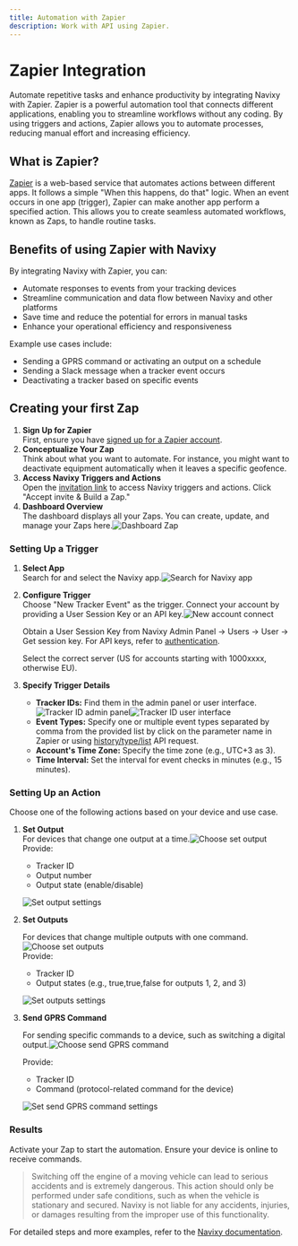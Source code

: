 ```yaml
---
title: Automation with Zapier
description: Work with API using Zapier.
---
```


# Zapier Integration

Automate repetitive tasks and enhance productivity by integrating Navixy with Zapier. Zapier is a powerful automation tool that connects different applications, enabling you to streamline workflows without any coding. By using triggers and actions, Zapier allows you to automate processes, reducing manual effort and increasing efficiency.

## What is Zapier?

[Zapier](https://zapier.com) is a web-based service that automates actions between different apps. It follows a simple "When this happens, do that" logic. When an event occurs in one app (trigger), Zapier can make another app perform a specified action. This allows you to create seamless automated workflows, known as Zaps, to handle routine tasks.

## Benefits of using Zapier with Navixy

By integrating Navixy with Zapier, you can:

* Automate responses to events from your tracking devices
* Streamline communication and data flow between Navixy and other platforms
* Save time and reduce the potential for errors in manual tasks
* Enhance your operational efficiency and responsiveness

Example use cases include:

* Sending a GPRS command or activating an output on a schedule
* Sending a Slack message when a tracker event occurs
* Deactivating a tracker based on specific events

## Creating your first Zap

1. **Sign Up for Zapier**\
   First, ensure you have [signed up for a Zapier account](https://zapier.com/sign-up/).
2. **Conceptualize Your Zap**\
   Think about what you want to automate. For instance, you might want to deactivate equipment automatically when it leaves a specific geofence.
3. **Access Navixy Triggers and Actions**\
   Open the [invitation link](https://zapier.com/developer/public-invite/150604/58a1e9e9182a0403e11abe7314614505/) to access Navixy triggers and actions. Click "Accept invite & Build a Zap."
4. **Dashboard Overview**\
   The dashboard displays all your Zaps. You can create, update, and manage your Zaps here.![Dashboard Zap](../assets/dashboardZap.png)

### Setting Up a Trigger

1. **Select App**\
   Search for and select the Navixy app.![Search for Navixy app](../assets/searchApp.png)
2.  **Configure Trigger**\
    Choose "New Tracker Event" as the trigger. Connect your account by providing a User Session Key or an API key.![New account connect](../assets/newAccountConnect.png)

    Obtain a User Session Key from Navixy Admin Panel -> Users -> User -> Get session key. For API keys, refer to [authentication](../../user-api/backend-api/getting-started/authentication.md).

    Select the correct server (US for accounts starting with 1000xxxx, otherwise EU).
3. **Specify Trigger Details**
   * **Tracker IDs:** Find them in the admin panel or user interface.![Tracker ID admin panel](../assets/trackerIDPanel.png)![Tracker ID user interface](../assets/trackerIDUI.png)
   * **Event Types:** Specify one or multiple event types separated by comma from the provided list by click on the parameter name in Zapier or using [history/type/list](../../user-api/backend-api/resources/commons/history/history_type.md#list) API request.
   * **Account's Time Zone:** Specify the time zone (e.g., UTC+3 as 3).
   * **Time Interval:** Set the interval for event checks in minutes (e.g., 15 minutes).

### Setting Up an Action

Choose one of the following actions based on your device and use case.

1.  **Set Output**\
    For devices that change one output at a time.![Choose set output](../assets/choose-set-output.png)\
    Provide:

    * Tracker ID
    * Output number
    * Output state (enable/disable)

    ![Set output settings](../assets/set-output-settings.png)
2.  **Set Outputs**

    For devices that change multiple outputs with one command.![Choose set outputs](../assets/choose-set-outputs.png)\
    Provide:

    * Tracker ID
    * Output states (e.g., true,true,false for outputs 1, 2, and 3)

    ![Set outputs settings](../assets/set-outputs-settings.png)
3.  **Send GPRS Command**

    For sending specific commands to a device, such as switching a digital output.![Choose send GPRS command](../assets/choose-send-gprs-command.png)

    Provide:

    * Tracker ID
    * Command (protocol-related command for the device)

    ![Set send GPRS command settings](../assets/set-send-gprs-command-settings.png)

### Results

Activate your Zap to start the automation. Ensure your device is online to receive commands.

> Switching off the engine of a moving vehicle can lead to serious accidents and is extremely dangerous. This action should only be performed under safe conditions, such as when the vehicle is stationary and secured. Navixy is not liable for any accidents, injuries, or damages resulting from the improper use of this functionality.

For detailed steps and more examples, refer to the [Navixy documentation](../).
